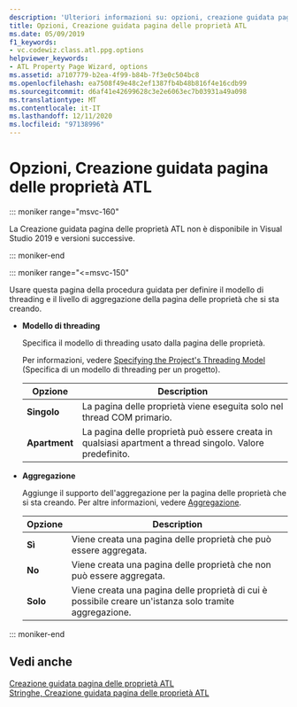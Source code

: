 ```yaml
---
description: 'Ulteriori informazioni su: opzioni, creazione guidata pagina delle proprietà ATL'
title: Opzioni, Creazione guidata pagina delle proprietà ATL
ms.date: 05/09/2019
f1_keywords:
- vc.codewiz.class.atl.ppg.options
helpviewer_keywords:
- ATL Property Page Wizard, options
ms.assetid: a7107779-b2ea-4f99-b84b-7f3e0c504bc8
ms.openlocfilehash: ea7508f49e48c2ef1387fb4b48b816f4e16cdb99
ms.sourcegitcommit: d6af41e42699628c3e2e6063ec7b03931a49a098
ms.translationtype: MT
ms.contentlocale: it-IT
ms.lasthandoff: 12/11/2020
ms.locfileid: "97138996"
---
```

# <a name="options-atl-property-page-wizard"></a>Opzioni, Creazione guidata pagina delle proprietà ATL

::: moniker range="msvc-160"

La Creazione guidata pagina delle proprietà ATL non è disponibile in Visual Studio 2019 e versioni successive.

::: moniker-end

::: moniker range="<=msvc-150"

Usare questa pagina della procedura guidata per definire il modello di threading e il livello di aggregazione della pagina delle proprietà che si sta creando.

- **Modello di threading**

   Specifica il modello di threading usato dalla pagina delle proprietà.

   Per informazioni, vedere [Specifying the Project's Threading Model](../../atl/specifying-the-threading-model-for-a-project-atl.md) (Specifica di un modello di threading per un progetto).

   |Opzione|Description|
   |------------|-----------------|
   |**Singolo**|La pagina delle proprietà viene eseguita solo nel thread COM primario.|
   |**Apartment**|La pagina delle proprietà può essere creata in qualsiasi apartment a thread singolo. Valore predefinito.|

- **Aggregazione**

   Aggiunge il supporto dell'aggregazione per la pagina delle proprietà che si sta creando. Per altre informazioni, vedere [Aggregazione](../../atl/aggregation.md).

   |Opzione|Description|
   |------------|-----------------|
   |**Sì**|Viene creata una pagina delle proprietà che può essere aggregata.|
   |**No**|Viene creata una pagina delle proprietà che non può essere aggregata.|
   |**Solo**|Viene creata una pagina delle proprietà di cui è possibile creare un'istanza solo tramite aggregazione.|

::: moniker-end

## <a name="see-also"></a>Vedi anche

[Creazione guidata pagina delle proprietà ATL](../../atl/reference/atl-property-page-wizard.md)<br/>
[Stringhe, Creazione guidata pagina delle proprietà ATL](../../atl/reference/strings-atl-property-page-wizard.md)
